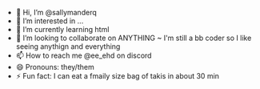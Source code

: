 - 👋 Hi, I’m @sallymanderq
- 👀 I’m interested in ...
- 🌱 I’m currently learning html 
- 💞️ I’m looking to collaborate on ANYTHING ~ I'm still a bb coder so I like seeing anythign and everything
- 📫 How to reach me @ee_ehd on discord
- 😄 Pronouns: they/them
- ⚡ Fun fact: I can eat a fmaily size bag of takis in about 30 min

<!---
sallymanderq/sallymanderq is a ✨ special ✨ repository because its `README.md` (this file) appears on your GitHub profile.
You can click the Preview link to take a look at your changes.
--->

